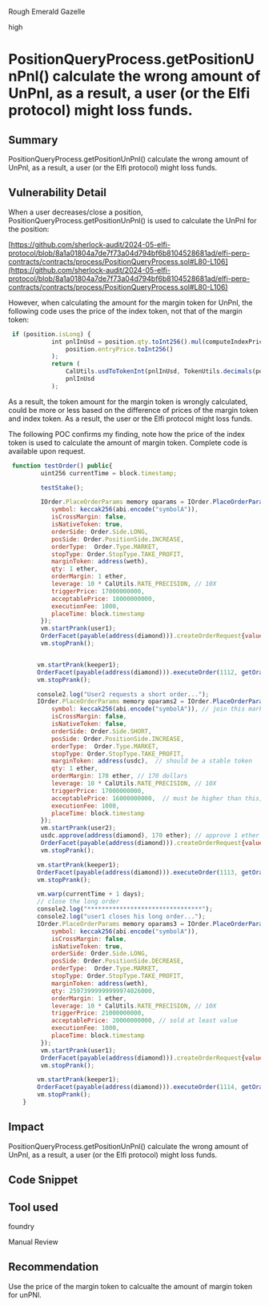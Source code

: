 Rough Emerald Gazelle

high

# PositionQueryProcess.getPositionUnPnl() calculate the wrong amount of UnPnl, as a result, a user (or the Elfi protocol) might loss funds.

## Summary
PositionQueryProcess.getPositionUnPnl() calculate the wrong amount of UnPnl, as a result, a user (or the Elfi protocol) might loss funds.

## Vulnerability Detail
When a user decreases/close a position, PositionQueryProcess.getPositionUnPnl() is used to calculate the UnPnl for the position: 

[https://github.com/sherlock-audit/2024-05-elfi-protocol/blob/8a1a01804a7de7f73a04d794bf6b8104528681ad/elfi-perp-contracts/contracts/process/PositionQueryProcess.sol#L80-L106](https://github.com/sherlock-audit/2024-05-elfi-protocol/blob/8a1a01804a7de7f73a04d794bf6b8104528681ad/elfi-perp-contracts/contracts/process/PositionQueryProcess.sol#L80-L106)

However, when calculating the amount for the margin token for UnPnl, the following code uses the price of the index token, not that of the margin token: 

```javascript
 if (position.isLong) {
            int pnlInUsd = position.qty.toInt256().mul(computeIndexPrice.sub(position.entryPrice.toInt256())).div(
                position.entryPrice.toInt256()
            );
            return (
                CalUtils.usdToTokenInt(pnlInUsd, TokenUtils.decimals(position.marginToken), computeIndexPrice),
                pnlInUsd
            );
```
As a result, the token amount for the margin token is wrongly calculated, could be more or less based on the difference of prices of the margin token and index token. As  a result, the user or the Elfi protocol might loss funds. 

The following POC confirms my finding, note how the price of the index token is used to calculate the amount of margin token. Complete code is available upon request. 

```javascript
 function testOrder() public{
         uint256 currentTime = block.timestamp;

         testStake();

         IOrder.PlaceOrderParams memory oparams = IOrder.PlaceOrderParams({
            symbol: keccak256(abi.encode("symbolA")),
            isCrossMargin: false,
            isNativeToken: true,
            orderSide: Order.Side.LONG,
            posSide: Order.PositionSide.INCREASE,
            orderType:  Order.Type.MARKET,
            stopType: Order.StopType.TAKE_PROFIT,
            marginToken: address(weth),
            qty: 1 ether,
            orderMargin: 1 ether,
            leverage: 10 * CalUtils.RATE_PRECISION, // 10X
            triggerPrice: 17000000000,
            acceptablePrice: 18000000000,
            executionFee: 1000,
            placeTime: block.timestamp
         });
         vm.startPrank(user1);
         OrderFacet(payable(address(diamond))).createOrderRequest{value: 1 ether}(oparams);
         vm.stopPrank();


        vm.startPrank(keeper1);
        OrderFacet(payable(address(diamond))).executeOrder(1112, getOracle1());
        vm.stopPrank();

        console2.log("User2 requests a short order...");
        IOrder.PlaceOrderParams memory oparams2 = IOrder.PlaceOrderParams({
            symbol: keccak256(abi.encode("symbolA")), // join this market
            isCrossMargin: false,
            isNativeToken: false,
            orderSide: Order.Side.SHORT,
            posSide: Order.PositionSide.INCREASE,
            orderType:  Order.Type.MARKET,
            stopType: Order.StopType.TAKE_PROFIT,
            marginToken: address(usdc),  // should be a stable token
            qty: 1 ether,
            orderMargin: 170 ether, // 170 dollars
            leverage: 10 * CalUtils.RATE_PRECISION, // 10X
            triggerPrice: 17000000000,
            acceptablePrice: 16000000000,  // must be higher than this, to pass, [17000, 18000]
            executionFee: 1000,
            placeTime: block.timestamp
         });
         vm.startPrank(user2);
         usdc.approve(address(diamond), 170 ether); // approve 1 ether
         OrderFacet(payable(address(diamond))).createOrderRequest{value: 1000}(oparams2);
         vm.stopPrank();

        vm.startPrank(keeper1);
        OrderFacet(payable(address(diamond))).executeOrder(1113, getOracle1());
        vm.stopPrank();

        vm.warp(currentTime + 1 days);
        // close the long order
        console2.log("********************************");
        console2.log("user1 closes his long order...");
        IOrder.PlaceOrderParams memory oparams3 = IOrder.PlaceOrderParams({
            symbol: keccak256(abi.encode("symbolA")),
            isCrossMargin: false,
            isNativeToken: true,
            orderSide: Order.Side.LONG,
            posSide: Order.PositionSide.DECREASE,
            orderType:  Order.Type.MARKET,
            stopType: Order.StopType.TAKE_PROFIT,
            marginToken: address(weth),
            qty: 25973999999999974026000,
            orderMargin: 1 ether,
            leverage: 10 * CalUtils.RATE_PRECISION, // 10X
            triggerPrice: 21000000000,
            acceptablePrice: 20000000000, // sold at least value
            executionFee: 1000,
            placeTime: block.timestamp
         });
         vm.startPrank(user1);
         OrderFacet(payable(address(diamond))).createOrderRequest{value: 1000}(oparams3);
         vm.stopPrank();

        vm.startPrank(keeper1);
        OrderFacet(payable(address(diamond))).executeOrder(1114, getOracle2());
        vm.stopPrank();
    }
```

## Impact
PositionQueryProcess.getPositionUnPnl() calculate the wrong amount of UnPnl, as a result, a user (or the Elfi protocol) might loss funds.

## Code Snippet

## Tool used
foundry

Manual Review

## Recommendation
Use the price of the margin token to calcualte the amount of margin token for unPNl. 
